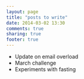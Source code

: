 ```yaml
---
layout: page
title: "posts to write"
date: 2014-03-02 13:30
comments: true
sharing: true
footer: true
---
```

* Update on email overload
* March challenge
* Experiments with fasting
